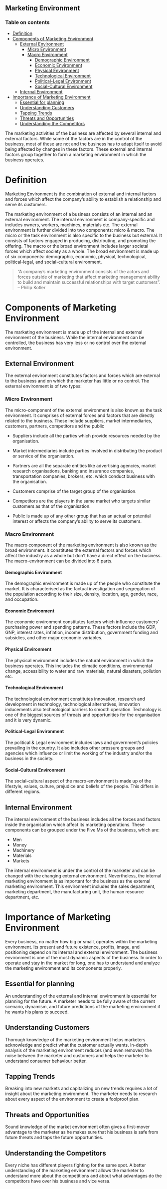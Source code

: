 ## Marketing Environment ##

### Table on contents ###

- [Definition](#definition)
- [Components of Marketing Environment](#components-of-marketing-environment)
  - [External Environment](#external-environment)
    - [Micro Environment](#micro-environment)
    - [Macro Environment](#macro-environment)
      - [Demographic Environment](#demographic-environment)
      - [Economic Environment](#economic-environment)
      - [Physical Environment](#physical-environment)
      - [Technological Environment](#technological-environment)
      - [Political-Legal Environment](#political-legal-environment)
      - [Social-Cultural Environment](#social-cultural-environment)
  - [Internal Environment](#internal-environment)
- [Importance of Marketing Environment](#importance-of-marketing-environment)
  - [Essential for planning](#essential-for-planning)
  - [Understanding Customers](#understanding-customers)
  - [Tapping Trends](#tapping-trends)
  - [Threats and Opportunities](#threats-and-opportunities)
  - [Understanding the Competitors](#understanding-the-competitors)

The marketing activities of the business are affected by several internal and external factors. While some of the factors are in the control of the business, most of these are not and the business has to adapt itself to avoid being affected by changes in these factors. These external and internal factors group together to form a marketing environment in which the business operates.

# Definition

Marketing Environment is the combination of external and internal factors and forces which affect the company’s ability to establish a relationship and serve its customers.

The marketing environment of a business consists of an internal and an external environment. The internal environment is company-specific and includes owners, workers, machines, materials etc. The external environment is further divided into two components: micro & macro. The micro or the task environment is also specific to the business but external. It consists of factors engaged in producing, distributing, and promoting the offering. The macro or the broad environment includes larger societal forces which affect society as a whole. The broad environment is made up of six components: demographic, economic, physical, technological, political-legal, and social-cultural environment.

> “A company’s marketing environment consists of the actors and forces outside of marketing that affect marketing management ability to build and maintain successful relationships with target customers”.
>  – Philip Kotler

# Components of Marketing Environment

The marketing environment is made up of the internal and external environment of the business. While the internal environment can be controlled, the business has very less or no control over the external environment.

## External Environment

The external environment constitutes factors and forces which are external to the business and on which the marketer has little or no control. The external environment is of two types:

### Micro Environment

The micro-component of the external environment is also known as the task environment. It comprises of external forces and factors that are directly related to the business. These include suppliers, market intermediaries, customers, partners, competitors and the public

- Suppliers include all the parties which provide resources needed by the organisation.

- Market intermediaries include parties involved in distributing the product or service of the organisation.

- Partners are all the separate entities like advertising agencies, market research organisations, banking and insurance companies, transportation companies, brokers, etc. which conduct business with the organisation.

- Customers comprise of the target group of the organisation.

- Competitors are the players in the same market who targets similar customers as that of the organisation.

- Public is made up of any other group that has an actual or potential interest or affects the company’s ability to serve its customers. 

### Macro Environment
The macro component of the marketing environment is also known as the broad environment. It constitutes the external factors and forces which affect the industry as a whole but don’t have a direct effect on the business. The macro-environment can be divided into 6 parts.

#### Demographic Environment

The demographic environment is made up of the people who constitute the market. It is characterised as the factual investigation and segregation of the population according to their size, density, location, age, gender, race, and occupation.

#### Economic Environment

The economic environment constitutes factors which influence customers’ purchasing power and spending patterns. These factors include the GDP, GNP, interest rates, inflation, income distribution, government funding and subsidies, and other major economic variables.

#### Physical Environment

The physical environment includes the natural environment in which the business operates. This includes the climatic conditions, environmental change, accessibility to water and raw materials, natural disasters, pollution etc.

#### Technological Environment

The technological environment constitutes innovation, research and development in technology, technological alternatives, innovation inducements also technological barriers to smooth operation. Technology is one of the biggest sources of threats and opportunities for the organisation and it is very dynamic.

#### Political-Legal Environment

The political & Legal environment includes laws and government’s policies prevailing in the country. It also includes other pressure groups and agencies which influence or limit the working of the industry and/or the business in the society.

#### Social-Cultural Environment

The social-cultural aspect of the macro-environment is made up of the lifestyle, values, culture, prejudice and beliefs of the people. This differs in different regions.

## Internal Environment

The internal environment of the business includes all the forces and factors inside the organisation which affect its marketing operations. These components can be grouped under the Five Ms of the business, which are:

- Men
- Money
- Machinery
- Materials
- Markets

The internal environment is under the control of the marketer and can be changed with the changing external environment. Nevertheless, the internal marketing environment is as important for the business as the external marketing environment. This environment includes the sales department, marketing department, the manufacturing unit, the human resource department, etc.

# Importance of Marketing Environment

Every business, no matter how big or small, operates within the marketing environment. Its present and future existence, profits, image, and positioning depend on its internal and external environment. The business environment is one of the most dynamic aspects of the business. In order to operate and stay in the market for long, one has to understand and analyze the marketing environment and its components properly.

## Essential for planning

An understanding of the external and internal environment is essential for planning for the future. A marketer needs to be fully aware of the current scenario, dynamism, and future predictions of the marketing environment if he wants his plans to succeed.

## Understanding Customers

Thorough knowledge of the marketing environment helps marketers acknowledge and predict what the customer actually wants. In-depth analysis of the marketing environment reduces (and even removes) the noise between the marketer and customers and helps the marketer to understand consumer behaviour better.

## Tapping Trends

Breaking into new markets and capitalizing on new trends requires a lot of insight about the marketing environment. The marketer needs to research about every aspect of the environment to create a foolproof plan.

## Threats and Opportunities

Sound knowledge of the market environment often gives a first-mover advantage to the marketer as he makes sure that his business is safe from future threats and taps the future opportunities.

## Understanding the Competitors

Every niche has different players fighting for the same spot. A better understanding of the marketing environment allows the marketer to understand more about the competitions and about what advantages do the competitors have over his business and vice versa.